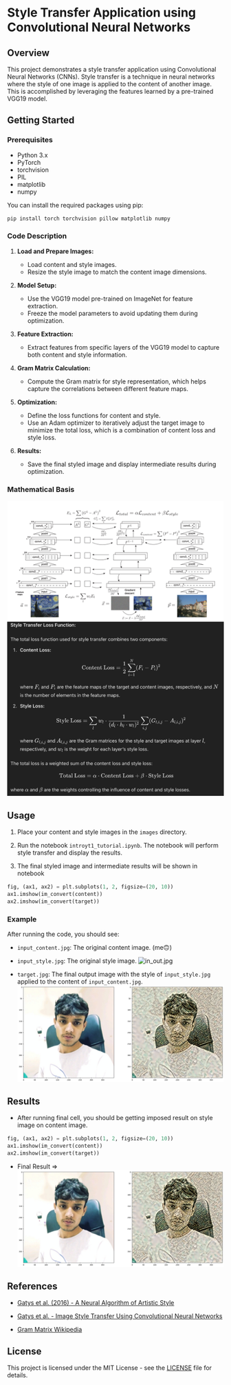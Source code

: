 # Style Transfer Application using Convolutional Neural Networks

## Overview

This project demonstrates a style transfer application using Convolutional Neural Networks (CNNs). Style transfer is a technique in neural networks where the style of one image is applied to the content of another image. This is accomplished by leveraging the features learned by a pre-trained VGG19 model.

## Getting Started

### Prerequisites

- Python 3.x
- PyTorch
- torchvision
- PIL
- matplotlib
- numpy

You can install the required packages using pip:

```bash
pip install torch torchvision pillow matplotlib numpy
```

### Code Description

1. **Load and Prepare Images:**

   - Load content and style images.
   - Resize the style image to match the content image dimensions.

2. **Model Setup:**

   - Use the VGG19 model pre-trained on ImageNet for feature extraction.
   - Freeze the model parameters to avoid updating them during optimization.

3. **Feature Extraction:**

   - Extract features from specific layers of the VGG19 model to capture both content and style information.

4. **Gram Matrix Calculation:**

   - Compute the Gram matrix for style representation, which helps capture the correlations between different feature maps.

5. **Optimization:**

   - Define the loss functions for content and style.
   - Use an Adam optimizer to iteratively adjust the target image to minimize the total loss, which is a combination of content loss and style loss.

6. **Results:**
   - Save the final styled image and display intermediate results during optimization.

### Mathematical Basis

![reserch_paper_arch](/images/res_paper_total_loss.png)
![mathematical_impl](/images/math_expl.png)

## Usage

1. Place your content and style images in the `images` directory.

2. Run the notebook `introyt1_tutorial.ipynb`. The notebook will perform style transfer and display the results.

3. The final styled image and intermediate results will be shown in notebook

```python
fig, (ax1, ax2) = plt.subplots(1, 2, figsize=(20, 10))
ax1.imshow(im_convert(content))
ax2.imshow(im_convert(target))
```

### Example

After running the code, you should see:

- `input_content.jpg`: The original content image. (me🙃)
- `input_style.jpg`: The original style image.
![in_out.jpg](style_transfer_initial.png)

- `target.jpg`: The final output image with the style of `input_style.jpg` applied to the content of `input_content.jpg`.
  ![output](/images/style_transfer_result.png)

## Results

- After running final cell, you should be getting imposed result on style image on content image.

```python
fig, (ax1, ax2) = plt.subplots(1, 2, figsize=(20, 10))
ax1.imshow(im_convert(content))
ax2.imshow(im_convert(target))
```

- Final Result => ![style_transfer_result](/images/style_transfer_result.png)

## References

- [Gatys et al. (2016) - A Neural Algorithm of Artistic Style](https://arxiv.org/abs/1508.06576)

- [Gatys et al. - Image Style Transfer Using Convolutional Neural Networks](https://www.cv-foundation.org/openaccess/content_cvpr_2016/papers/Gatys_Image_Style_Transfer_CVPR_2016_paper.pdf)

- [Gram Matrix Wikipedia](https://en.wikipedia.org/wiki/Gramian_matrix)

## License

This project is licensed under the MIT License - see the [LICENSE](LICENSE) file for details.

```

```
